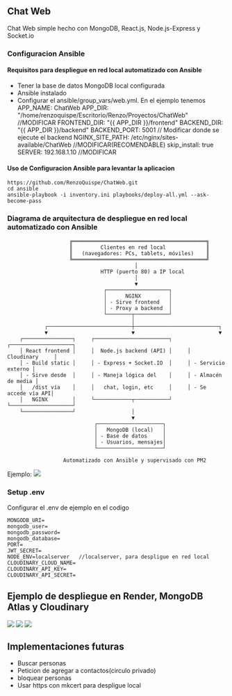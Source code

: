 ## Chat Web

Chat Web simple hecho con MongoDB, React.js, Node.js-Express y Socket.io

### Configuracion Ansible
#### Requisitos para despliegue en red local automatizado con Ansible
- Tener la base de datos MongoDB local configurada
- Ansible instalado
- Configurar el ansible/group_vars/web.yml. En el ejemplo tenemos
    APP_NAME: ChatWeb
    APP_DIR: "/home/renzoquispe/Escritorio/Renzo/Proyectos/ChatWeb"    //MODIFICAR
    FRONTEND_DIR: "{{ APP_DIR }}/frontend"
    BACKEND_DIR: "{{ APP_DIR }}/backend"
    BACKEND_PORT: 5001      // Modificar donde se ejecute el backend
    NGINX_SITE_PATH: /etc/nginx/sites-available/ChatWeb    //MODIFICAR(RECOMENDABLE)
    skip_install: true
    SERVER: 192.168.1.10    //MODIFICAR

#### Uso de Configuracion Ansible para levantar la aplicacion 
```
https://github.com/RenzoQuispe/ChatWeb.git
cd ansible
ansible-playbook -i inventory.ini playbooks/deploy-all.yml --ask-become-pass
```
### Diagrama de arquitectura de despliegue en red local automatizado con Ansible
```
                    ╔═══════════════════════════════════════════╗
                    ║         Clientes en red local             ║
                    ║   (navegadores: PCs, tablets, móviles)    ║
                    ╚═══════════════════════════════════════════╝
                                         │
                              HTTP (puerto 80) a IP local
                                         │
                                         ▼
                               ┌────────────────────┐
                               │      NGINX         │
                               │ - Sirve frontend   │
                               │ - Proxy a backend  │
                               └────────┬───────────┘
                                        │
            ┌───────────────────────────┼───────────────────────────┐
            ▼                           ▼                           ▼
    ┌────────────────┐     ┌────────────────────────┐     ┌────────────────────┐
    │ React frontend │     │  Node.js backend (API) │     │     Cloudinary     │
    │ - Build static │     │ - Express + Socket.IO  │     │ - Servicio externo │
    │ - Sirve desde  │     │ - Maneja lógica del    │     │ - Almacén de media │
    │   /dist vía    │     │   chat, login, etc     │     │ - Se accede vía API│
    │   NGINX        │     └────────────┬───────────┘     └────────────────────┘
    └────────────────┘                  │
                                        ▼
                            ┌─────────────────────┐
                            │   MongoDB (local)   │
                            │ - Base de datos     │
                            │ - Usuarios, mensajes│
                            └─────────────────────┘

                  Automatizado con Ansible y supervisado con PM2 
```

Ejemplo:
![](https://drive.google.com/uc?export=view&id=12FgGooiLqKMId30fo-MA28y54PTFoHV3)

### Setup .env
Configurar el .env de ejemplo en el codigo
```
MONGODB_URI=
mongodb_user=
mongodb_password=
mongodb_database=
PORT=
JWT_SECRET=
NODE_ENV=localserver   //localserver, para despligue en red local
CLOUDINARY_CLOUD_NAME=
CLOUDINARY_API_KEY=
CLOUDINARY_API_SECRET=
```
## Ejemplo de despliegue en Render, MongoDB Atlas y Cloudinary

![](https://drive.google.com/uc?export=view&id=1Y5unk2k6gZJxHPHt_yUWFg2lBKNwGBLW)
![](https://drive.google.com/uc?export=view&id=1l1VM3exYZ6TqGy04FT2abqOf40iZtmHS)
![](https://drive.google.com/uc?export=view&id=1Isx-0_l1XS9TFPM-IE9Qf6C7t0vWHlVP)

## Implementaciones futuras
- Buscar personas
- Peticion de agregar a contactos(circulo privado)
- bloquear personas
- Usar https con mkcert para despligue local